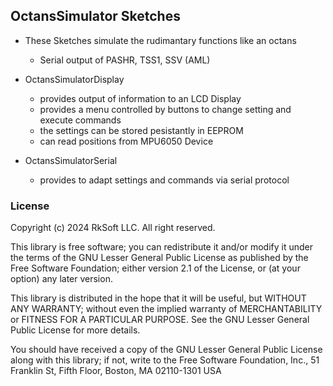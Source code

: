 ## OctansSimulator Sketches

- These Sketches simulate the rudimantary functions like an octans  
  - Serial output of PASHR, TSS1, SSV (AML)

- OctansSimulatorDisplay
  - provides output of information to an LCD Display
  - provides a menu controlled by buttons to change setting and execute commands
  - the settings can be stored pesistantly in EEPROM
  - can read positions from MPU6050 Device

- OctansSimulatorSerial
  - provides to adapt settings and commands via serial protocol


### License 

Copyright (c) 2024 RkSoft LLC. All right reserved.

This library is free software; you can redistribute it and/or
modify it under the terms of the GNU Lesser General Public
License as published by the Free Software Foundation; either
version 2.1 of the License, or (at your option) any later version.

This library is distributed in the hope that it will be useful,
but WITHOUT ANY WARRANTY; without even the implied warranty of
MERCHANTABILITY or FITNESS FOR A PARTICULAR PURPOSE. See the GNU
Lesser General Public License for more details.

You should have received a copy of the GNU Lesser General Public
License along with this library; if not, write to the Free Software
Foundation, Inc., 51 Franklin St, Fifth Floor, Boston, MA 02110-1301 USA
